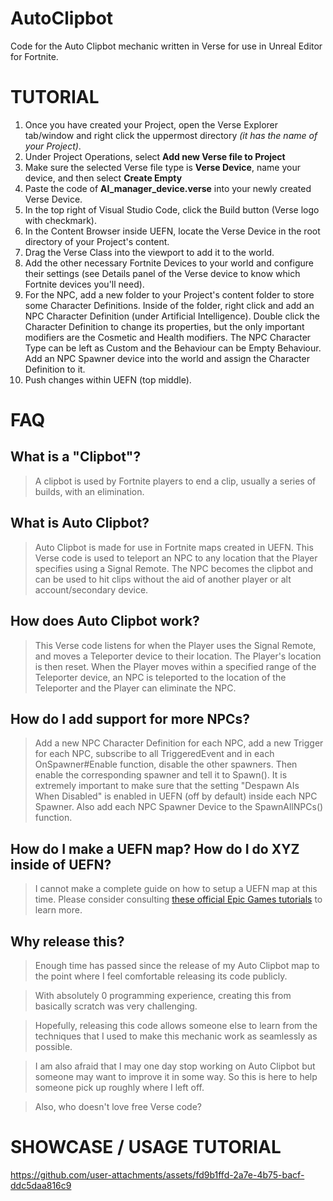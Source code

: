 # AutoClipbot
Code for the Auto Clipbot mechanic written in Verse for use in Unreal Editor for Fortnite.

# TUTORIAL
1. Once you have created your Project, open the Verse Explorer tab/window and right click the uppermost directory _(it has the name of your Project)_.
2. Under Project Operations, select **Add new Verse file to Project**
3. Make sure the selected Verse file type is **Verse Device**, name your device, and then select **Create Empty**
4. Paste the code of **AI_manager_device.verse** into your newly created Verse Device.
5. In the top right of Visual Studio Code, click the Build button (Verse logo with checkmark).
6. In the Content Browser inside UEFN, locate the Verse Device in the root directory of your Project's content.
7. Drag the Verse Class into the viewport to add it to the world.
8. Add the other necessary Fortnite Devices to your world and configure their settings (see Details panel of the Verse device to know which Fortnite devices you'll need).
9. For the NPC, add a new folder to your Project's content folder to store some Character Definitions. Inside of the folder, right click and add an NPC Character Definition (under Artificial Intelligence). Double click the Character Definition to change its properties, but the only important modifiers are the Cosmetic and Health modifiers. The NPC Character Type can be left as Custom and the Behaviour can be Empty Behaviour. Add an NPC Spawner device into the world and assign the Character Definition to it.
10. Push changes within UEFN (top middle).

# FAQ
## What is a "Clipbot"?
> A clipbot is used by Fortnite players to end a clip, usually a series of builds, with an elimination.

## What is Auto Clipbot?
> Auto Clipbot is made for use in Fortnite maps created in UEFN. This Verse code is used to teleport an NPC to any location that the Player specifies using a Signal Remote. The NPC becomes the clipbot and can be used to hit clips without the aid of another player or alt account/secondary device.

## How does Auto Clipbot work?
> This Verse code listens for when the Player uses the Signal Remote, and moves a Teleporter device to their location. The Player's location is then reset.
> When the Player moves within a specified range of the Teleporter device, an NPC is teleported to the location of the Teleporter and the Player can eliminate the NPC.

## How do I add support for more NPCs?
> Add a new NPC Character Definition for each NPC, add a new Trigger for each NPC, subscribe to all TriggeredEvent and in each OnSpawner#Enable function, disable the other spawners. Then enable the corresponding spawner and tell it to Spawn(). It is extremely important to make sure that the setting "Despawn AIs When Disabled" is enabled in UEFN (off by default) inside each NPC Spawner. Also add each NPC Spawner Device to the SpawnAllNPCs() function.

## How do I make a UEFN map? How do I do XYZ inside of UEFN?
> I cannot make a complete guide on how to setup a UEFN map at this time.
> Please consider consulting [these official Epic Games tutorials](https://dev.epicgames.com/community/fortnite/getting-started/uefn) to learn more.

## Why release this?
> Enough time has passed since the release of my Auto Clipbot map to the point where I feel comfortable releasing its code publicly.

> With absolutely 0 programming experience, creating this from basically scratch was very challenging.

> Hopefully, releasing this code allows someone else to learn from the techniques that I used to make this mechanic work as seamlessly as possible.

> I am also afraid that I may one day stop working on Auto Clipbot but someone may want to improve it in some way. So this is here to help someone pick up roughly where I left off.

> Also, who doesn't love free Verse code?

# SHOWCASE / USAGE TUTORIAL
https://github.com/user-attachments/assets/fd9b1ffd-2a7e-4b75-bacf-ddc5daa816c9

